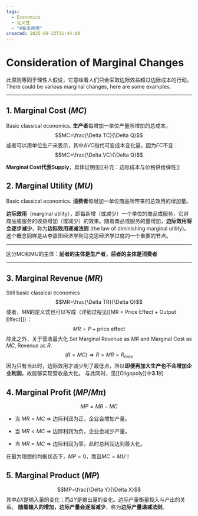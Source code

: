 ```yaml
---
tags:
  - Economics
  - 定义性
  - "#基本原理"
created: 2025-09-23T11:44:00
---
```

# Consideration of Marginal Changes
此原则等同于理性人假设，它意味着人们只会采取边际效益超过边际成本的行动。
There could be various marginal changes, here are some examples.

---
## 1. Marginal Cost ($MC$)
Basic classical economics.
**生产者**每增加一单位产量所增加的总成本。
$$MC=\frac{\Delta TC}{\Delta Q}$$
或者可以用单位生产来表示，其中$\Delta VC$指代可变成本变化量，因为$FC$不变：
$$MC=\frac{\Delta VC}{\Delta Q}$$

**Marginal Cost代表Supply**，具体证明见[[补充：边际成本与价格供给弹性]]

## 2. Marginal Utility ($MU$)
Basic classical economics.
**消费者**每增加一单位商品所带来的总效用的增加量。

**边际效用**（marginal utility），即每新增（或减少）一个单位的商品或服务，它对商品或服务的收益增加（或减少）的效果。随着商品或服务的量增加，**边际效用将会逐步减少**，称为**边际效用递减法则** (the law of diminishing marginal utility)。
这个概念同样是从李嘉图经济学到马克思经济学过度的一个重要的节点。

---

区分MC和MU的主体：**前者的主体是生产者，后者的主体是消费者**

---
## 3. Marginal Revenue ($MR$)
Still basic classical economics
$$MR=\frac{\Delta TR}{\Delta Q}$$
或者，$MR$的定义式也可以写成（详细过程见[[MR = Price Effect + Output Effect]]）：
$$MR=P+\text{price effect}$$
除此之外，关于营收最大化
Set Marginal Revenue as $MR$ and Marginal Cost as $MC$, Revenue as $R$.
$$(R=MC)\Rightarrow R=MR=R_{max}$$
因为只有当此时，边际效用才减少到了最低点，所以**即便再加大生产也不会增加企业利润**，故能够实现营收最大化。
与此同时，见[[Oligopoly]]中**3.1**的

## 4. Marginal Profit ($MP$/$M\pi$)
$$MP=MR-MC$$
- 当 $MR > MC$ $\Rightarrow$ 边际利润为正，企业会增加产量。
    
- 当 $MR < MC$ $\Rightarrow$ 边际利润为负，企业会减少产量。
    
- 当 $MR = MC$ $\Rightarrow$ 边际利润为零，此时总利润达到最大化。

在最为理想的均衡状态下，$MP=0$，而且$MC=MU$！

## 5. Marginal Product ($MP$)
$$MP=\frac{\Delta Y}{\Delta X}$$
其中$\Delta X$是输入量的变化；而$\Delta Y$是输出量的变化。边际产量衡量投入与产出的关系。
**随着输入的增加，边际产量会逐渐减少**，称为**边际产量递减法则**。
